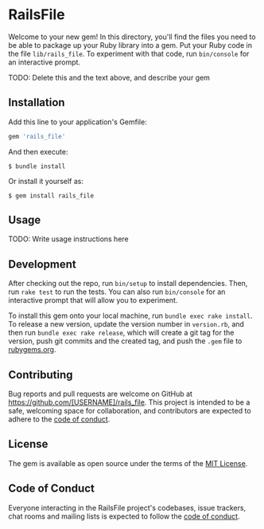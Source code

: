 # RailsFile

Welcome to your new gem! In this directory, you'll find the files you need to be able to package up your Ruby library into a gem. Put your Ruby code in the file `lib/rails_file`. To experiment with that code, run `bin/console` for an interactive prompt.

TODO: Delete this and the text above, and describe your gem

## Installation

Add this line to your application's Gemfile:

```ruby
gem 'rails_file'
```

And then execute:

    $ bundle install

Or install it yourself as:

    $ gem install rails_file

## Usage

TODO: Write usage instructions here

## Development

After checking out the repo, run `bin/setup` to install dependencies. Then, run `rake test` to run the tests. You can also run `bin/console` for an interactive prompt that will allow you to experiment.

To install this gem onto your local machine, run `bundle exec rake install`. To release a new version, update the version number in `version.rb`, and then run `bundle exec rake release`, which will create a git tag for the version, push git commits and the created tag, and push the `.gem` file to [rubygems.org](https://rubygems.org).

## Contributing

Bug reports and pull requests are welcome on GitHub at https://github.com/[USERNAME]/rails_file. This project is intended to be a safe, welcoming space for collaboration, and contributors are expected to adhere to the [code of conduct](https://github.com/[USERNAME]/rails_file/blob/master/CODE_OF_CONDUCT.md).

## License

The gem is available as open source under the terms of the [MIT License](https://opensource.org/licenses/MIT).

## Code of Conduct

Everyone interacting in the RailsFile project's codebases, issue trackers, chat rooms and mailing lists is expected to follow the [code of conduct](https://github.com/[USERNAME]/rails_file/blob/master/CODE_OF_CONDUCT.md).
